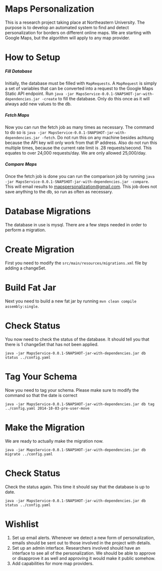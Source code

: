 Maps Personalization
====================

This is a research project taking place at Northeastern University. The purpose is to develop an automated system to find and detect personalization for borders on different online maps. We are starting with Google Maps, but the algorithm will apply to any map provider.

How to Setup
============

##### Fill Database

Initially, the database must be filled with ```MapRequests```. A ```MapRequest``` is simply a set of variables that can be converted into a request to the Google Maps Static API endpoint. Run ```java -jar MapsService-0.0.1-SNAPSHOT-jar-with-dependencies.jar -create``` to fill the database. Only do this once as it will always add new values to the db.

##### Fetch Maps
Now you can run the fetch job as many times as necessary. The command to do so is ```java -jar MapsService-0.0.1-SNAPSHOT-jar-with-dependencies.jar -fetch```. Do not run this on any machine besides achtung because the API key will only work from that IP address. Also do not run this multiple times, because the current rate limit is .28 requests/second. This equates to over 24,000 requests/day. We are only allowed 25,000/day. 

##### Compare Maps
Once the fetch job is done you can run the comparison job by running ```java -jar MapsService-0.0.1-SNAPSHOT-jar-with-dependencies.jar -compare```. This will email results to mapspersonalization@gmail.com. This job does not save anything to the db, so run as often as necessary.



Database Migrations
===================

The database in use is mysql. There are a few steps needed in order to perform a migration. 

Create Migration
================

First you need to modify the ```src/main/resources/migrations.xml``` file by adding a changeSet.


Build Fat Jar
=============

Next you need to build a new fat jar by running ```mvn clean compile assembly:single```.

Check Status
============

You now need to check the status of the database. It should tell you that there is 1 changeSet that has not been applied.

```
java -jar MapsService-0.0.1-SNAPSHOT-jar-with-dependencies.jar db status ../config.yaml
```

Tag Your Schema
================

Now you need to tag your schema. Please make sure to modify the command so that the date is correct

```
java -jar MapsService-0.0.1-SNAPSHOT-jar-with-dependencies.jar db tag ../config.yaml 2014-10-03-pre-user-move
```

Make the Migration
==================

We are ready to actually make the migration now.

```
java -jar MapsService-0.0.1-SNAPSHOT-jar-with-dependencies.jar db migrate ../config.yaml
```

Check Status
============

Check the status again. This time it should say that the database is up to date.

```
java -jar MapsService-0.0.1-SNAPSHOT-jar-with-dependencies.jar db status ../config.yaml
```

Wishlist
=========
1. Set up email alerts. Whenever we detect a new form of personalization, emails should be sent out to those involved in the project with details.
2. Set up an admin interface. Researchers involved should have an interface to see all of the personalization. We should be able to approve or disapprove it as well and approving it would make it public somehow.
3. Add capabilities for more map providers.
